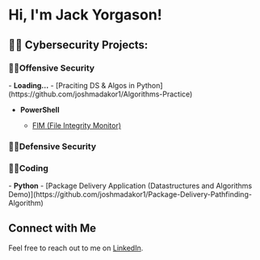 <h1>Hi, I'm Jack Yorgason! <br/></h1>

<h2>👨‍💻 Cybersecurity Projects:</h2>

<h3>👨‍💻Offensive Security</h3>
- <b>Loading...</b>
  - [Praciting DS & Algos in Python](https://github.com/joshmadakor1/Algorithms-Practice)

- <b>PowerShell</b>

  - [FIM (File Integrity Monitor)](https://github.com/jycybersec/PowerShell-Integrity-FIM)
<h3>👨‍💻Defensive Security</h3>

<h3>👨‍💻Coding</h3>
- <b>Python</b>
  - [Package Delivery Application (Datastructures and Algorithms Demo)](https://github.com/joshmadakor1/Package-Delivery-Pathfinding-Algorithm)

## Connect with Me
Feel free to reach out to me on [LinkedIn](https://www.linkedin.com/in/jack-yorgason-21940a24a/%29).

